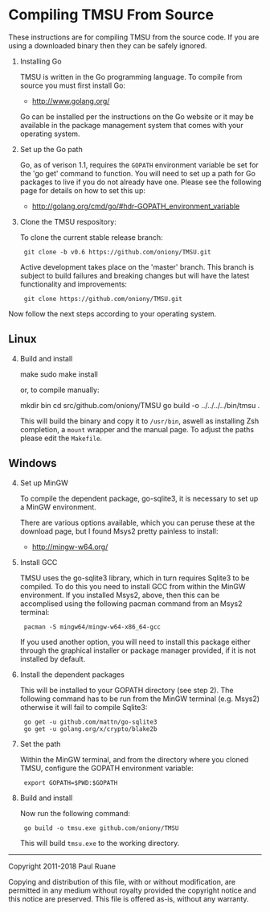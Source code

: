 Compiling TMSU From Source
==========================

These instructions are for compiling TMSU from the source code. If you are using
a downloaded binary then they can be safely ignored.

1. Installing Go

    TMSU is written in the Go programming language. To compile from source you must
    first install Go:

    * <http://www.golang.org/>

    Go can be installed per the instructions on the Go website or it may be
    available in the package management system that comes with your operating
    system.

2. Set up the Go path

    Go, as of verison 1.1, requires the `GOPATH` environment variable be set for
    the 'go get' command to function. You will need to set up a path for Go
    packages to live if you do not already have one. Please see the following
    page for details on how to set this up:

    * <http://golang.org/cmd/go/#hdr-GOPATH_environment_variable>

3. Clone the TMSU respository:

    To clone the current stable release branch:

        git clone -b v0.6 https://github.com/oniony/TMSU.git

    Active development takes place on the 'master' branch. This branch is
    subject to build failures and breaking changes but will have the latest
    functionality and improvements:

        git clone https://github.com/oniony/TMSU.git

Now follow the next steps according to your operating system.

Linux
-----

4. Build and install

    make
    sudo make install

    or, to compile manually:

    mkdir bin
    cd src/github.com/oniony/TMSU
    go build -o ../../../../bin/tmsu .

    This will build the binary and copy it to `/usr/bin`, aswell as installing
    Zsh completion, a `mount` wrapper and the manual page. To adjust the paths
    please edit the `Makefile`.

Windows
-------

4. Set up MinGW

    To compile the dependent package, go-sqlite3, it is necessary to set up a MinGW
    environment.

    There are various options available, which you can peruse these at the download
    page, but I found Msys2 pretty painless to install:

    * <http://mingw-w64.org/>

5. Install GCC

    TMSU uses the go-sqlite3 library, which in turn requires Sqlite3 to be compiled.
    To do this you need to install GCC from within the MinGW environment. If you
    installed Msys2, above, then this can be accomplised using the following pacman
    command from an Msys2 terminal:

        pacman -S mingw64/mingw-w64-x86_64-gcc

    If you used another option, you will need to install this package either through
    the graphical installer or package manager provided, if it is not installed by
    default.

6. Install the dependent packages

    This will be installed to your GOPATH directory (see step 2). The following
    command has to be run from the MinGW terminal (e.g. Msys2) otherwise it will fail
    to compile Sqlite3:

        go get -u github.com/mattn/go-sqlite3
        go get -u golang.org/x/crypto/blake2b


7. Set the path

    Within the MinGW terminal, and from the directory where you cloned TMSU, configure
    the GOPATH environment variable:

        export GOPATH=$PWD:$GOPATH
    
8. Build and install

    Now run the following command:

        go build -o tmsu.exe github.com/oniony/TMSU

    This will build `tmsu.exe` to the working directory.

- - -

Copyright 2011-2018 Paul Ruane

Copying and distribution of this file, with or without modification,
are permitted in any medium without royalty provided the copyright
notice and this notice are preserved.  This file is offered as-is,
without any warranty.
